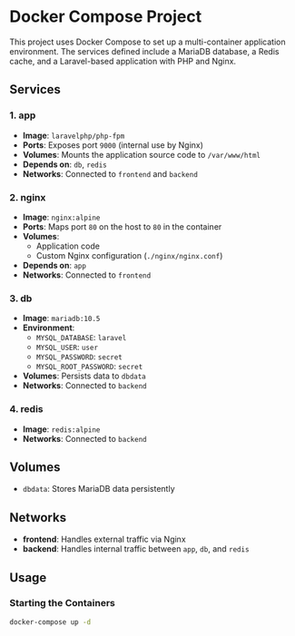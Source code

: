 # Docker Compose Project

This project uses Docker Compose to set up a multi-container application environment. The services defined include a MariaDB database, a Redis cache, and a Laravel-based application with PHP and Nginx.

## Services

### 1. **app**
- **Image**: `laravelphp/php-fpm`
- **Ports**: Exposes port `9000` (internal use by Nginx)
- **Volumes**: Mounts the application source code to `/var/www/html`
- **Depends on**: `db`, `redis`
- **Networks**: Connected to `frontend` and `backend`

### 2. **nginx**
- **Image**: `nginx:alpine`
- **Ports**: Maps port `80` on the host to `80` in the container
- **Volumes**:
  - Application code
  - Custom Nginx configuration (`./nginx/nginx.conf`)
- **Depends on**: `app`
- **Networks**: Connected to `frontend`

### 3. **db**
- **Image**: `mariadb:10.5`
- **Environment**:
  - `MYSQL_DATABASE`: `laravel`
  - `MYSQL_USER`: `user`
  - `MYSQL_PASSWORD`: `secret`
  - `MYSQL_ROOT_PASSWORD`: `secret`
- **Volumes**: Persists data to `dbdata`
- **Networks**: Connected to `backend`

### 4. **redis**
- **Image**: `redis:alpine`
- **Networks**: Connected to `backend`

## Volumes

- `dbdata`: Stores MariaDB data persistently

## Networks

- **frontend**: Handles external traffic via Nginx
- **backend**: Handles internal traffic between `app`, `db`, and `redis`

## Usage

### Starting the Containers

```bash
docker-compose up -d
